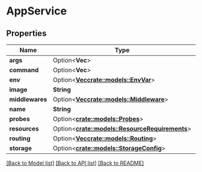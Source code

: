 # AppService

## Properties

Name | Type | Description | Notes
------------ | ------------- | ------------- | -------------
**args** | Option<**Vec<String>**> |  | [optional]
**command** | Option<**Vec<String>**> |  | [optional]
**env** | Option<[**Vec<crate::models::EnvVar>**](EnvVar.md)> |  | [optional]
**image** | **String** |  | 
**middlewares** | Option<[**Vec<crate::models::Middleware>**](Middleware.md)> |  | [optional]
**name** | **String** |  | 
**probes** | Option<[**crate::models::Probes**](Probes.md)> |  | [optional]
**resources** | Option<[**crate::models::ResourceRequirements**](ResourceRequirements.md)> |  | [optional]
**routing** | Option<[**Vec<crate::models::Routing>**](Routing.md)> |  | [optional]
**storage** | Option<[**crate::models::StorageConfig**](StorageConfig.md)> |  | [optional]

[[Back to Model list]](../README.md#documentation-for-models) [[Back to API list]](../README.md#documentation-for-api-endpoints) [[Back to README]](../README.md)


